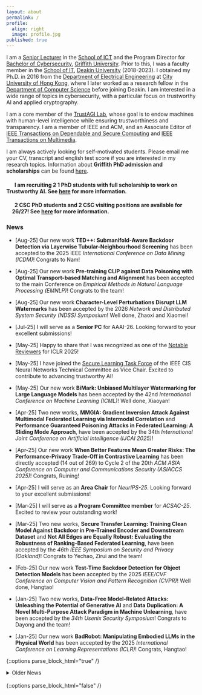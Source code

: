 ```yaml
---
layout: about
permalink: /
profile:
  align: right
  image: profile.jpg
published: true
---
```



<!--### Profile-->
I am a [Senior Lecturer](https://experts.griffith.edu.au/41503-leo-zhang) in the [School of ICT](https://www.griffith.edu.au/griffith-sciences/school-information-communication-technology) and the Program Director for [Bachelor of Cybersecurity](https://www.griffith.edu.au/study/degrees/bachelor-of-cyber-security-1677), [Griffith University](https://www.griffith.edu.au/). Prior to this, I was a faculty member in the [School of IT](https://www.deakin.edu.au/information-technology), [Deakin University](https://www.deakin.edu.au/) (2018-2023). I obtained my Ph.D. in 2016 from the [Department of Electrical Engineering](https://www.ee.cityu.edu.hk/) at [City University of Hong Kong](https://www.cityu.edu.hk/), where I later worked as a research fellow in the [Department of Computer Science](https://www.cs.cityu.edu.hk//) before joining Deakin. I am interested in a wide range of topics in cybersecurity,  with a particular focus on trustworthy AI and applied cryptography. 

I am a core member of the [TrustAGI Lab](https://trust-agi.github.io/), whose goal is to endow machines with human-level intelligence while ensuring  trustworthiness and transparency. I am a member of IEEE and ACM, and an Associate Editor of [IEEE Transactions on Dependable and Secure Computing](https://www.computer.org/csdl/journal/tq) and [IEEE Transactions on Multimedia](https://ieeexplore.ieee.org/xpl/RecentIssue.jsp?punumber=6046). 

I am always actively looking for self-motivated students. Please email me your CV, transcript and english test score if you are interested in my research topics. Information about __Griffith PhD admission and scholarships__ can be found [here]({{site.baseurl}}/prosStudents). 


<p>
<div style="float: left;"><img src="/assets/images/icon.png" width="15" height="18"/></div> 
<h4> &nbsp; I am recruiting <del>2</del> 1 PhD students with full scholarship to work on Trustworthy AI. See <a href = "{{site.baseurl}}/CFP/AI-HDR-Adv">here</a> for more information.</h4>

<div style="float: left;"><img src="/assets/images/icon.png" width="15" height="18"/></div> 
<h4> &nbsp; 2 CSC PhD students and 2 CSC visiting positions are available for 26/27! See <a href = "{{site.baseurl}}/prosStudents/">here</a> for more information.</h4>
</p>


<!--
<div style="float: left;"><img src="/assets/images/icon.png" width="15" height="18"/></div> 
<h4> &nbsp; <del>I am recruiting 2  PhD students with full scholarship to work on quantum-safe algorithms and protocols. See <a href = "{{site.baseurl}}/CFP/HDR-Adv">here</a> for more information.</del></h4>

<div style="float: left;"><img src="/assets/images/icon.png" width="15" height="18"/></div> 
<h4> &nbsp; <del>The main round of the 2025 Griffith PhD Scholarship is open until 27-08-2024 for international applicants. See <a href = "{{site.baseurl}}/prosStudents/">here</a> for more information.</del></h4>
-->

### News
- [Aug-25] Our new work __TED++: Submanifold-Aware Backdoor Detection via Layerwise Tubular-Neighbourhood Screening__ has been accepted to the 2025 IEEE _International Conference on Data Mining (ICDM)_! Congrats to Nam!

- [Aug-25] Our new work __Pre-training CLIP against Data Poisoning with Optimal Transport-based Matching and Alignment__ has been accepted to the main Conference on _Empirical Methods in Natural Language Processing (EMNLP)_! Congrats to the team!

- [Aug-25] Our new work __Character-Level Perturbations Disrupt LLM Watermarks__ has been accepted by the 2026 _Network and Distributed System Security (NDSS)  Symposium_! Well done, Zhaoxi and Xiaomei!

- [Jul-25] I will serve as a __Senior PC__ for AAAI-26. Looking forward to your excellent submissions!

- [May-25] Happy to share that I was recognized as one of the [Notable Reviewers](https://iclr.cc/Conferences/2025/Reviewers) for ICLR 2025!

- [May-25] I have joined the [Secure Learning Task Force](https://sites.google.com/view/ieee-tf-secure-learning) of the IEEE CIS Neural Networks Technical Committee as Vice Chair. Excited to contribute to advancing trustworthy AI!

- [May-25] Our new work __BiMark: Unbiased Multilayer Watermarking for Large Language Models__ has been accepted by the 42nd _International Conference on Machine Learning (ICML)_! Well done, Xiaoyan!

- [Apr-25] Two new works, __MMGIA: Gradient Inversion Attack Against Multimodal Federated Learning via Intermodal Correlation__ and __Performance Guaranteed Poisoning Attacks in Federated Learning: A Sliding Mode Approach__, have been accepted by the 34th _International Joint Conference on Artificial Intelligence (IJCAI 2025)_!

- [Apr-25] Our new work __When Better Features Mean Greater Risks: The Performance-Privacy Trade-Off in Contrastive Learning__ has been directly accepted (14 out of 269) to Cycle 2 of the 20th _ACM ASIA Conference on Computer and Communications Security (ASIACCS 2025)_! Congrats, Ruining!

- [Apr-25] I will serve as an __Area Chair__ for _NeurIPS-25_. Looking forward to your excellent submissions!

- [Mar-25] I will serve as a __Program Committee member__ for _ACSAC-25_. Excited to review your outstanding work!

- [Mar-25] Two new works, __Secure Transfer Learning: Training Clean Model Against Backdoor in Pre-Trained Encoder and Downstream Dataset__ and __Not All Edges are Equally Robust: Evaluating the Robustness of Ranking-Based Federated Learning__, have been accepted by the _46th IEEE Symposium on Security and Privacy (Oakland)_! Congrats to Yechao, Zirui and the team!

- [Feb-25] Our new work __Test-Time Backdoor Detection for Object Detection Models__ has been accepted by the 2025 _IEEE/CVF Conference on Computer Vision and Pattern Recognition (CVPR)_! Well done, Hangtao!

- [Jan-25] Two new works, __Data-Free Model-Related Attacks: Unleashing the Potential of Generative AI__ and __Data Duplication: A Novel Multi-Purpose Attack Paradigm in Machine Unlearning__, have been accepted by the _34th Usenix Security Symposium_! Congrats to Dayong and the team! 

- [Jan-25] Our new work __BadRobot: Manipulating Embodied LLMs in the Physical World__ has been accepted by the 2025 _International Conference on Learning Representations (ICLR)_! Congrats, Hangtao!

<!--{::options parse_block_html="true" /}
<details open> <summary markdown="span"> __News__ </summary>
</details>
<br/>
{::options parse_block_html="false" /}-->

{::options parse_block_html="true" /}
<details>
<summary markdown="span">Older News</summary>

[Dec-24] Three new works __NumbOD: A Spatial-Frequency Fusion Attack Against Object Detectors__, __Detecting and Corrupting Convolution-based Unlearnable Examples__ and __Improving Generalization of Universal Adversarial Perturbation via Dynamic Maximin Optimization__  have been accepted by _AAAI 2025_! Congrats, Ziqi, Xianlong, and Yechao!

[Dec-24] Our new work __PrivGNN: High-Performance Secure Inference for Cryptographic Graph Neural Networks__ has been accepted by the 2025 _International Conference Financial Cryptography and Data Security (FC 2025, AR =15.7%)_! Well done, Fuyi!

[Dec-24] Our new work __SEBioID: Secure and Efficient Biometric Identification with Two-Party Computation__ has been accepted by the 2025 _International Conference on Applied Cryptography and Network Security (ACNS 2025, Cycle 1 AR =15.5%)_! Congrats, Fuyi!

[Nov-24] I will co-organise [RAID'25](https://raid2025.github.io/index.html) as a local chair. Please submit your good works!

[Oct-24] I have joined the editorial team of __IEEE Transactions on Multimedia__ as an associate editor. Please submit your good works!

[Sep-24] Our new work __DarkSAM: Fooling Segment Anything Model to Segment Nothing__ has been accepted by the Thirty-eighth _Annual Conference on Neural Information Processing Systems (NeurIPS 2024)_! Congrats, Ziqi!

[Aug-24] Our new work __Stealing Watermarks of Large Language Models via Mixed Integer Programming__ has been accepted by the 2024 _Annual Computer Security Applications Conference (ACSAC 2024)_! Congrats, Zhaoxi and Xiaomei!

[Aug-24] I will serve as a __Program Committee member__ for _ASIACCS-25_. Looking forward to reviewing your excellent submissions!

[Jul-24] Our new work __DERD: Data-free Adversarial Robustness Distillation through Self-adversarial Teacher Group__ has been accepted to _ACM Multimedia (MM 2024)_! Congrats, Yuhang!

[Jun-24] Our new work __ECLIPSE: Expunging Clean-label Indiscriminate Poisons via Sparse Diffusion Purification__ has been accepted to the Srping Cycle of _ESORICS 2024_! Congrats, Xianlong!

[May-24] Our new work __IBD-PSC: Input-level Backdoor Detection via Parameter-oriented Scaling Consistency__ has been accepted by the 2024 _International Conference on Machine Learning (ICML 2024)_! Congrats, Linshan!

[Apr-24] I will serve as a __Program Committee member__ for _PETS-25_. Looking forward to reviewing your excellent submissions!

[Apr-24] Our new works __Detector Collapse: Backdooring Object Detection to Catastrophic Overload or Blindness__ and __DarkFed: A Data-Free Backdoor Attack in Federated Learning__ have been accepted by the 33rd _International Joint Conference on Artificial Intelligence (IJCAI 2024)_! Congrats, Hangtao and Wei!

[Mar-24] Our new work __Exploiting Class-Wise Rotation for Availability Poisoning Attacks in 3D Point Clouds__ has been accepted by the 29th _European Symposium on Research in Computer Security (ESORICS 2024)_! Congrats, Xianlong!

[Mar-24] Our new work __CryptGraph: An Efficient Privacy-Enhancing Solution for Accurate Shortest Path Retrieval in Cloud Environments__ has been accepted by the 19th _ACM ASIA Conference on Computer and Communications Security (ASIACCS 2024)_! Congrats, Fuyi!

[Mar-24] Our new work __Securely Fine-tuning Pre-trained Encoders Against Adversarial Examples__ has been accepted with shepherding by the winter round of the 45th _IEEE Symposium on Security and Privacy (Oakland 2024)_! Congrats, Ziqi!

[Dec-23] Glad to share that our three papers, __Towards Model Extraction Attacks in GAN-based Image Translation via Domain Shift Mitigation__, __Conditional Backdoor Attack via JPEG Compression__, __Revisiting Gradient Pruning: A Dual Realization for Defending Against Gradient Attacks__, have been accepted by the 38th _AAAI Conference on Artificial Intelligence (AAAI-24)_!

[Nov-23] I have joined the editorial team of __IEEE Transactions on Dependable and Secure Computing__ as an associate editor. Please submit your good works!

[Oct-23] Our new work __Robust Backdoor Detection for Deep Learning via Topological Evolution Dynamics__ has been accepted with shepherding by the 45th _IEEE Symposium on Security and Privacy (Oakland 2024)_!

[Sep-23] Our paper titled __Towards Self-Interpretable Graph-Level Anomaly Detection__ has been accepted by the Conference on _Neural Information Processing Systems (NeurIPS 2023)_!

[Jul-23] Our two papers titled __PointCRT: Detecting Backdoor in 3D Point Cloud via Corruption Robustness__, and __A Four-Pronged Defense Against Byzantine Attacks in Federated Learning__ have been accepted by _ACM Multimedia 2023 (ACM MM 2023)_!

[Jul-23] Our paper titled __Downstream-agnostic Adversarial Examples__ has been accepted by the _International Conference on Computer Vision 2023 (ICCV 2023)_!

[Jul-23] Glad to share that our paper __Why Does Little Robustness Help? Understanding Adversarial Transferability From Surrogate Training__ has been accepted with shepherding by the 45th _IEEE Symposium on Security and Privacy (Oakland 2024)_!

[Jul-23] Our paper titled __SigA: rPPG-based Authentication for Virtual Reality Head-mounted Display__ has been accepted by the 26th _International Symposium on Research in Attacks, Intrusions and Defenses (RAID 2023)_!

[Apr-23] Our paper titled __Denial-of-Service or Fine-Grained Control: Towards Flexible Model Poisoning Attacks on Federated Learning__ has been accepted by the 32nd _International Joint Conference on Artificial Intelligence (IJCAI 2023)_!

[Apr-23] Our paper titled __PriGenX: Privacy-preserving Query With Anonymous Access Control for Genomic Data__ has been accepted by IEEE TDSC!

[Mar-23] Our paper titled __Predicate Private Set Intersection With Linear Complexity__ has been accepted by the 21st _International Conference on Applied Cryptography and Network Security (ACNS 2023)_!

[Mar-23] Our two papers titled __LoDen: Making Every Client in Federated Learning a Defender Against the Poisoning Membership Inference Attacks__, and __Masked Language Model Based Textual Adversarial Example Detection__, have been accepted by the 18th _ACM ASIA Conference on Computer and Communications Security (ASIACCS 2023)_!

[Mar-23] I joined [Griffith University](https://www.griffith.edu.au/) as a Senior Lecturer (in the [commonwealth system](https://en.wikipedia.org/wiki/Senior_lecturer)).

</details>
<br/>
{::options parse_block_html="false" /}
